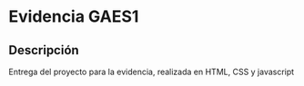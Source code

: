 # Evidencia GAES1

## Descripción
Entrega del proyecto para la evidencia, realizada en HTML, CSS y javascript
